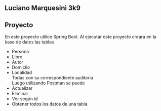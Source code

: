 ## Luciano Marquesini 3k9
## Proyecto
En este proyecto utilice Spring Boot.
Al ejecutar este proyecto creara en la base de datos las tablas
- Persona
- Libro
- Autor
- Domiclio
- Localidad <br/>
Todas con su correspondiente auditoria <br/>
Luego utilizando Postman se puede <br/>
- Actualizar
- Eliminar
- Ver según id
- Obtener todos los datos de una tabla
